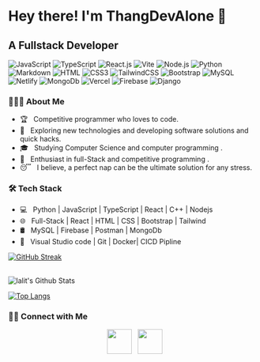 <h1> Hey there! I'm ThangDevAlone 👋 </h1>
<h2> A Fullstack Developer </h2>

![JavaScript](https://img.shields.io/badge/JavaScript-F7DF1E?style=flat-square&logo=javascript&logoColor=black)
![TypeScript](https://shields.io/badge/TypeScript-3178C6?logo=TypeScript&logoColor=FFF&style=flat-square)
![React.js](https://img.shields.io/badge/React.js-0081CB?style=flat-square&logo=react&logoColor=61DAFB)
![Vite](https://img.shields.io/badge/Vite-593D88?style=flat-square&logo=vite&logoColor=white)
![Node.js](https://img.shields.io/badge/Node.js-43853D?style=flat-square&logo=node.js&logoColor=white)
![Python](https://img.shields.io/badge/Python-3776AB?style=flat-square&logo=python&logoColor=white)
![Markdown](https://img.shields.io/badge/Markdown-000000?style=flat-square&logo=markdown&logoColor=white)
![HTML](https://img.shields.io/badge/HTML5-E34F26?style=flat-square&logo=html5&logoColor=white)
![CSS3](https://img.shields.io/badge/CSS3-1572B6?style=flat-square&logo=css3&logoColor=white)
![TailwindCSS](https://img.shields.io/badge/Tailwind_CSS-38B2AC?style=flat-square&logo=tailwind-css&logoColor=white)
![Bootstrap](https://img.shields.io/badge/Bootstrap-563D7C?style=flat-square&logo=bootstrap&logoColor=white)
![MySQL](https://img.shields.io/badge/MySQL-005C84?style=flat-square&logo=mysql&logoColor=white)
![Netlify](https://img.shields.io/badge/Netlify-00C7B7?style=flat-square&logo=netlify&logoColor=white)
![MongoDb](https://img.shields.io/badge/MongoDb-005C84?style=flat-square&logo=mongodb&logoColor=white)
![Vercel](https://img.shields.io/badge/Vercel-00C7B7?style=flat-square&logo=vercel&logoColor=white)
![Firebase](https://img.shields.io/badge/Firebase-005C84?style=flat-square&logo=firebase&logoColor=white)
![Django](https://img.shields.io/badge/Django-3776AB?style=flat-square&logo=django&logoColor=white)
<h3> 👨🏻‍💻 About Me </h3>

- 🏆 &nbsp; Competitive programmer who loves to code.
- 🤔 &nbsp; Exploring new technologies and developing software solutions and quick hacks.
- 🎓 &nbsp; Studying Computer Science and  computer programming .
- 🌱 &nbsp; Enthusiast in full-Stack and competitive programming .
- 😴 &nbsp; I believe, a perfect nap can be the ultimate solution for any stress. 

<h3>🛠 Tech Stack</h3>

- 💻 &nbsp; Python | JavaScript | TypeScript | React |  C++  | Nodejs 
- 🌐 &nbsp; Full-Stack | React | HTML | CSS | Bootstrap  | Tailwind 
- 🛢 &nbsp; MySQL | Firebase | Postman  | MongoDb
- 🔧 &nbsp;  Visual Studio code  | Git | Docker| CICD Pipline


[![GitHub Streak](https://github-readme-streak-stats.herokuapp.com?user=thangdevalone&theme=submarine-flowers&border_radius=5&fire=DD701B)](https://git.io/streak-stats)

<br>

<img align="center" src="https://github-readme-stats.vercel.app/api?username=thangdevalone&include_all_commits=true&count_private=true&show_icons=true&line_height=20&title_color=7A7ADB&icon_color=2234AE&text_color=D3D3D3&bg_color=0,000000,130F40" alt="lalit's Github Stats">

</br>



[![Top Langs](https://github-readme-stats.vercel.app/api/top-langs/?username=thangdevalone&layout=compact&text_color=daf7dc&bg_color=151515)](https://github.com/kumawatlalit912/github-readme-stats)




<h3> 🤝🏻 Connect with Me </h3>

<p align="center">
&nbsp; <a href="https://www.linkedin.com/in/th%E1%BA%AFng-nguy%E1%BB%85n-2a0736222/" target="_blank" rel="noopener noreferrer"><img src="https://img.icons8.com/plasticine/100/000000/linkedin.png" width="50" /></a>
&nbsp; <a href="mailto:thangdevalone@gmail.com" target="_blank" rel="noopener noreferrer"><img src="https://img.icons8.com/plasticine/100/000000/gmail.png"  width="50" /></a>
</p>
